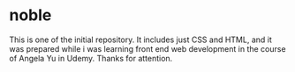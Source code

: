 # noble
This is one of the initial repository. It includes just CSS and HTML, 
and it was prepared while i was learning front end web development in the course of Angela Yu in Udemy. 
Thanks for attention.
